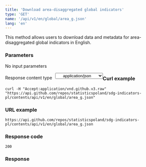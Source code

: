 ```yaml
---
title: 'Download area-disaggregated global indicators'
type: 'GET'
name: '/api/v1/en/global/area_g.json'
lang: 'en'
---
```


This method allows users to download data and metadata for area-disaggregated global indicators in English.

### Parameters

<p>No input parameters</p>

<p style='float:left;margin-top: 7px;'>Response content type</p>
<select style='float:left;padding: 0px 15px;width: 155px;margin-left: 10px;text-align-last: center;'>
  <option>application/json</option>
</select>

<div id='exampleGlobArea'>

<h3 id="przykładowy-curl">Curl example</h3>

<p><code class="highlighter-rouge">curl -H "Accept:application/vnd.github.v3.raw" "https://api.github.com/repos/statisticspoland/sdg-indicators-pl/contents/api/v1/en/global/area_g.json"</code></p>

<h3 id="przykładowy-url">URL example</h3>

<p><code class="highlighter-rouge">https://api.github.com/repos/statisticspoland/sdg-indicators-pl/contents/api/v1/en/global/area_g.json</code></p>

<h3 id="przykładowy-kod-odpowiedzi">Response code</h3>

<p><code class="highlighter-rouge">200</code></p>

<h3 id="przykładowa-odpowiedź">Response</h3>

<p><code class="highlighter-rouge" id="show-data-GlobArea">
</code></p>

</div>


<script>

$.getJSON('http://sdg.gov.pl/api/v1/en/global/area_g.json', function(data) {
    $('#show-data-GlobArea').html(JSON.stringify(data, null, 2));
});

</script>
